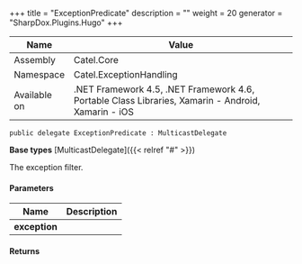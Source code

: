 

+++
title = "ExceptionPredicate" 
description = ""
weight = 20
generator = "SharpDox.Plugins.Hugo"
+++

Name|Value
---|---
Assembly|Catel.Core
Namespace|Catel.ExceptionHandling
Available on|.NET Framework 4.5, .NET Framework 4.6, Portable Class Libraries, Xamarin - Android, Xamarin - iOS

```
public delegate ExceptionPredicate : MulticastDelegate
```

**Base types**
[MulticastDelegate]({{< relref "#" >}})

The exception filter.

#### Parameters

Name|Description
---|---
**exception**|

#### Returns

